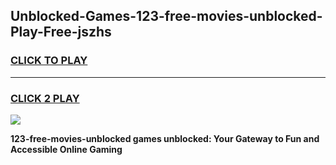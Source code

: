 
## Unblocked-Games-123-free-movies-unblocked-Play-Free-jszhs
<h3>
<a href="https://premium76.site?title=123-free-movies-unblocked&ref=19M">CLICK TO PLAY</a></h3>
<hr>

<h3>
<a href="https://premium76.site?title=123-free-movies-unblocked&ref=19M">CLICK 2 PLAY</a>
  
</h3>

<a href="https://premium76.site?title=123-free-movies-unblocked&ref=19M"><img src="https://clearcache.store/games.png"></a>


**123-free-movies-unblocked games unblocked: Your Gateway to Fun and Accessible Online Gaming**
